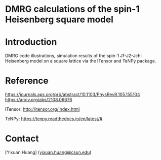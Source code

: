 # DMRG calculations of the spin-1 Heisenberg square model

# Introduction
DMRG code illustrations, simulation results of the spin-1 J1-J2-Jchi Heisenberg model on a square lattice via the ITensor and TeNPy package.

# Reference
https://journals.aps.org/prb/abstract/10.1103/PhysRevB.105.155104
https://arxiv.org/abs/2108.06676

ITensor: http://itensor.org/index.html

TeNPy: https://tenpy.readthedocs.io/en/latest/#

# Contact
[Yixuan Huang] (yixuan.huang@csun.edu)
